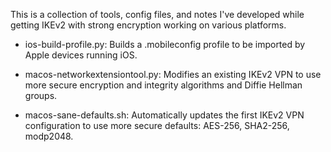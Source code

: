 This is a collection of tools, config files, and notes I've developed
while getting IKEv2 with strong encryption working on various platforms.

- ios-build-profile.py: Builds a .mobileconfig profile to be imported by
  Apple devices running iOS.

- macos-networkextensiontool.py: Modifies an existing IKEv2 VPN to use
  more secure encryption and integrity algorithms and Diffie Hellman groups.

- macos-sane-defaults.sh: Automatically updates the first IKEv2 VPN
  configuration to use more secure defaults: AES-256, SHA2-256, modp2048.
